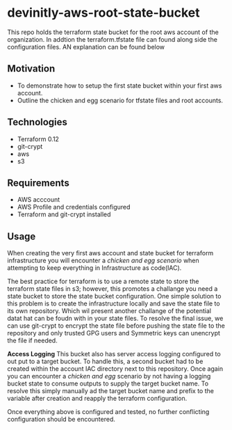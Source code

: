 # devinitly-aws-root-state-bucket
This repo holds the terraform state bucket for the root aws account of the organization. In addtion the terraform.tfstate file can found along side the configuration files. AN explanation can be found below

## Motivation
- To demonstrate how to setup the first state bucket within your first aws account.
- Outline the chicken and egg scenario for tfstate files and root accounts. 
 
## Technologies
- Terraform 0.12
- git-crypt
- aws
- s3

## Requirements
- AWS acccount
- AWS Profile and credentials configured
- Terraform and git-crypt installed

## Usage
When creating the very first aws account and state bucket for terraform infrastructure you will encounter a *chicken and egg scenario* when attempting to keep everything in Infrastructure as code(IAC).

The best practice for terraform is to use a remote state to store the terraform state files in s3; however, this promotes a challange you need a state bucket to store the state bucket configuration.
One simple solution to this problem is to create the infrastructure locally and save the state file to its own repository. Which wil present another challange of the potential datat hat can be foudn with in your state files. To resolve the final issue, we can use git-crypt to encrypt the state file before pushing the state file to the repository and only trusted GPG users and Symmetric keys can unencrypt the file if needed.

**Access Logging**
This bucket also has server access logging configured to out put to a target bucket. To handle this, a second bucket had to be created within the account IAC directory next to this repository. Once again you can encounter a *chicken and egg* scenario by not having a logging bucket state to consume outputs to supply the target bucket name. To resolve this simply manually ad the target bucket name and prefix to the variable after creation and reapply the terraform configuration.

Once everything above is configured and tested, no further conflicting configuration should be encountered.
